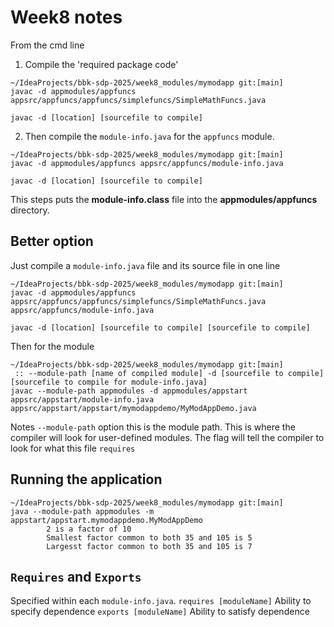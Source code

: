# Week8 notes

From the cmd line

1. Compile the 'required package code'

```shell
~/IdeaProjects/bbk-sdp-2025/week8_modules/mymodapp git:[main]
javac -d appmodules/appfuncs appsrc/appfuncs/appfuncs/simplefuncs/SimpleMathFuncs.java

javac -d [location] [sourcefile to compile]
```
2. Then compile the `module-info.java` for the `appfuncs` module.

```shell
~/IdeaProjects/bbk-sdp-2025/week8_modules/mymodapp git:[main]
javac -d appmodules/appfuncs appsrc/appfuncs/module-info.java

javac -d [location] [sourcefile to compile]
```
This steps puts the __module-info.class__ file into the __appmodules/appfuncs__ directory.

## Better option

Just compile a `module-info.java` file and its source file in one line

```shell
~/IdeaProjects/bbk-sdp-2025/week8_modules/mymodapp git:[main]
javac -d appmodules/appfuncs appsrc/appfuncs/appfuncs/simplefuncs/SimpleMathFuncs.java appsrc/appfuncs/module-info.java

javac -d [location] [sourcefile to compile] [sourcefile to compile]
```

Then for the module
```shell
~/IdeaProjects/bbk-sdp-2025/week8_modules/mymodapp git:[main]
 :: --module-path [name of compiled module] -d [sourcefile to compile] [sourcefile to compile for module-info.java]
javac --module-path appmodules -d appmodules/appstart appsrc/appstart/module-info.java appsrc/appstart/appstart/mymodappdemo/MyModAppDemo.java
```
Notes `--module-path` option this is the module path. This is where the compiler will look for user-defined modules.
The flag will tell the compiler to look for what this file `requires` 

## Running the application

```shell
~/IdeaProjects/bbk-sdp-2025/week8_modules/mymodapp git:[main]
java --module-path appmodules -m appstart/appstart.mymodappdemo.MyModAppDemo
        2 is a factor of 10
        Smallest factor common to both 35 and 105 is 5
        Largesst factor common to both 35 and 105 is 7
```
## `Requires` and `Exports`
Specified within each `module-info.java`.
`requires [moduleName]` Ability to specify dependence
`exports [moduleName]` Ability to satisfy dependence


